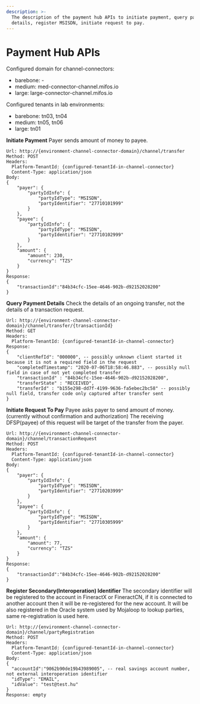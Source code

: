 ```yaml
---
description: >-
  The description of the payment hub APIs to initiate payment, query payment
  details, register MSISDN, initiate request to pay.
---
```


# Payment Hub APIs

Configured domain for channel-connectors:

* barebone: -
* medium: med-connector-channel.mifos.io
* large: large-connector-channel.mifos.io

Configured tenants in lab environments:

* barebone: tn03, tn04
* medium: tn05, tn06
* large: tn01

**Initiate Payment** Payer sends amount of money to payee.

```text
Url: http://{environment-channel-connector-domain}/channel/transfer
Method: POST
Headers:
  Platform-TenantId: {configured-tenantId-in-channel-connector}
  Content-Type: application/json
Body:
{
    "payer": {
        "partyIdInfo": {
            "partyIdType": "MSISDN",
            "partyIdentifier": "27710101999"
        }
    },
    "payee": {
        "partyIdInfo": {
            "partyIdType": "MSISDN",
            "partyIdentifier": "27710102999"
        }
    },
    "amount": {
        "amount": 230,
        "currency": "TZS"
    }
}
Response:
{
    "transactionId":"84b34cfc-15ee-4646-902b-d92152028200"
}
```

**Query Payment Details** Check the details of an ongoing transfer, not the details of a transaction request.

```text
Url: http://{environment-channel-connector-domain}/channel/transfer/{transactionId}
Method: GET
Headers:
  Platform-TenantId: {configured-tenantId-in-channel-connector}
Response:
{
    "clientRefId": "000000", -- possibly unknown client started it because it is not a required field in the request
    "completedTimestamp": "2020-07-06T18:58:46.883", -- possibly null field in case of not yet completed transfer
    "transactionId" : "84b34cfc-15ee-4646-902b-d92152028200",
    "transferState" : "RECEIVED",
    "transferId" : "b155e298-dd7f-4199-9636-fa5ebec2bc58" -- possibly null field, transfer code only captured after transfer sent
}
```

**Initiate Request To Pay** Payee asks payer to send amount of money. \(currently without confirmation and authorization\) The receiving DFSP\(payee\) of this request will be target of the transfer from the payer.

```text
Url: http://{environment-channel-connector-domain}/channel/transactionRequest
Method: POST
Headers:
  Platform-TenantId: {configured-tenantId-in-channel-connector}
  Content-Type: application/json
Body:
{
    "payer": {
        "partyIdInfo": {
            "partyIdType": "MSISDN",
            "partyIdentifier": "27710203999"
        }
    },
    "payee": {
        "partyIdInfo": {
            "partyIdType": "MSISDN",
            "partyIdentifier": "27710305999"
        }
    },
    "amount": {
        "amount": 77,
        "currency": "TZS"
    }
}
Response:
{
    "transactionId":"84b34cfc-15ee-4646-902b-d92152028200"
}
```

**Register Secondary\(Interoperation\) Identifier** The secondary identifier will be registered to the account in FineractX or FineractCN, if it is connected to another account then it will be re-registered for the new account. It will be also registered in the Oracle system used by Mojaloop to lookup parties, same re-registration is used here.

```text
Url: http://{environment-channel-connector-domain}/channel/partyRegistration
Method: POST
Headers:
  Platform-TenantId: {configured-tenantId-in-channel-connector}
  Content-Type: application/json
Body:
{
  "accountId":"9062b90de19b43989005", -- real savings account number, not external interoperation identifier
  "idType": "EMAIL",
  "idValue": "test@test.hu"
}
Response: empty
```

